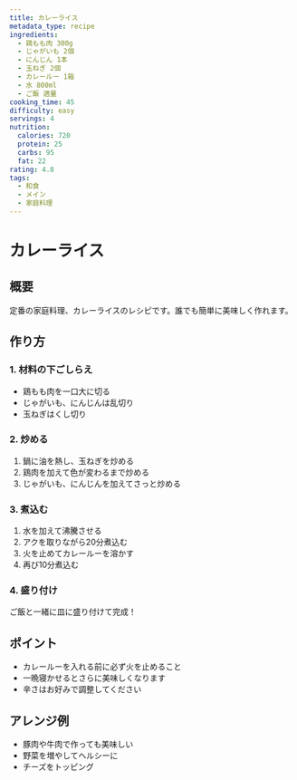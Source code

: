 ```yaml
---
title: カレーライス
metadata_type: recipe
ingredients:
  - 鶏もも肉 300g
  - じゃがいも 2個
  - にんじん 1本
  - 玉ねぎ 2個
  - カレールー 1箱
  - 水 800ml
  - ご飯 適量
cooking_time: 45
difficulty: easy
servings: 4
nutrition:
  calories: 720
  protein: 25
  carbs: 95
  fat: 22
rating: 4.8
tags:
  - 和食
  - メイン
  - 家庭料理
---
```


# カレーライス

## 概要
定番の家庭料理、カレーライスのレシピです。誰でも簡単に美味しく作れます。

## 作り方

### 1. 材料の下ごしらえ
- 鶏もも肉を一口大に切る
- じゃがいも、にんじんは乱切り
- 玉ねぎはくし切り

### 2. 炒める
1. 鍋に油を熱し、玉ねぎを炒める
2. 鶏肉を加えて色が変わるまで炒める
3. じゃがいも、にんじんを加えてさっと炒める

### 3. 煮込む
1. 水を加えて沸騰させる
2. アクを取りながら20分煮込む
3. 火を止めてカレールーを溶かす
4. 再び10分煮込む

### 4. 盛り付け
ご飯と一緒に皿に盛り付けて完成！

## ポイント
- カレールーを入れる前に必ず火を止めること
- 一晩寝かせるとさらに美味しくなります
- 辛さはお好みで調整してください

## アレンジ例
- 豚肉や牛肉で作っても美味しい
- 野菜を増やしてヘルシーに
- チーズをトッピング
